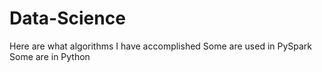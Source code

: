 # Data-Science
Here are what algorithms I have accomplished
Some are used in PySpark
Some are in Python
